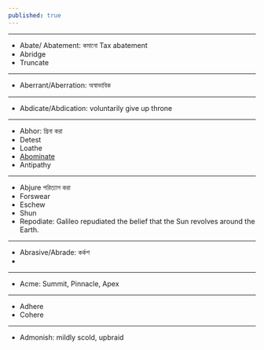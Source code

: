 ```yaml
---
published: true
---
```


***
* Abate/ Abatement: কমানো Tax abatement
* Abridge
* Truncate

***
* Aberrant/Aberration: অস্বাভাবিক


***
* Abdicate/Abdication: voluntarily give up throne

***
* Abhor: গ্রিনা করা
* Detest
* Loathe
* [Abominate](https://www.youtube.com/watch?v=OCeeOSWiFM0)
* Antipathy

***
* Abjure পরিত্যাগ করা
* Forswear
* Eschew
* Shun
* Repodiate: Galileo repudiated the belief that the Sun revolves around the Earth.

***
* Abrasive/Abrade: কর্কশ
* 

***
* Acme: Summit, Pinnacle, Apex

***
* Adhere
* Cohere

***
* Admonish: mildly scold, upbraid